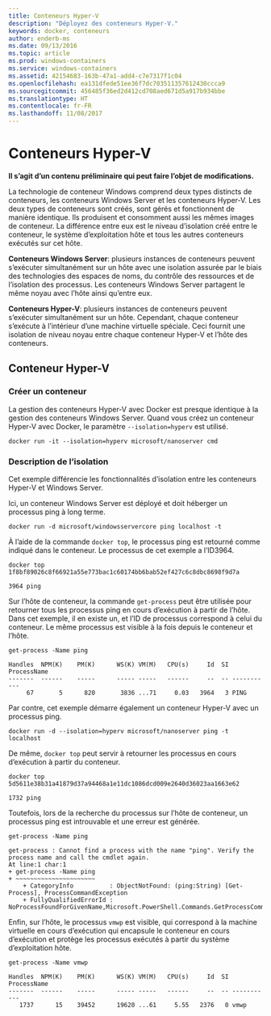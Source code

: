 ```yaml
---
title: Conteneurs Hyper-V
description: "Déployez des conteneurs Hyper-V."
keywords: docker, conteneurs
author: enderb-ms
ms.date: 09/13/2016
ms.topic: article
ms.prod: windows-containers
ms.service: windows-containers
ms.assetid: 42154683-163b-47a1-add4-c7e7317f1c04
ms.openlocfilehash: ea131dfede51ee36f7dc703511357612430ccca9
ms.sourcegitcommit: 456485f36ed2d412cd708aed671d5a917b934bbe
ms.translationtype: HT
ms.contentlocale: fr-FR
ms.lasthandoff: 11/08/2017
---
```

# <a name="hyper-v-containers"></a>Conteneurs Hyper-V

**Il s’agit d’un contenu préliminaire qui peut faire l’objet de modifications.** 

La technologie de conteneur Windows comprend deux types distincts de conteneurs, les conteneurs Windows Server et les conteneurs Hyper-V. Les deux types de conteneurs sont créés, sont gérés et fonctionnent de manière identique. Ils produisent et consomment aussi les mêmes images de conteneur. La différence entre eux est le niveau d’isolation créé entre le conteneur, le système d’exploitation hôte et tous les autres conteneurs exécutés sur cet hôte.

**Conteneurs Windows Server**: plusieurs instances de conteneurs peuvent s’exécuter simultanément sur un hôte avec une isolation assurée par le biais des technologies des espaces de noms, du contrôle des ressources et de l’isolation des processus.  Les conteneurs Windows Server partagent le même noyau avec l’hôte ainsi qu’entre eux.

**Conteneurs Hyper-V**: plusieurs instances de conteneurs peuvent s’exécuter simultanément sur un hôte. Cependant, chaque conteneur s’exécute à l’intérieur d’une machine virtuelle spéciale. Ceci fournit une isolation de niveau noyau entre chaque conteneur Hyper-V et l’hôte des conteneurs.

## <a name="hyper-v-container"></a>Conteneur Hyper-V

### <a name="create-container"></a>Créer un conteneur

La gestion des conteneurs Hyper-V avec Docker est presque identique à la gestion des conteneurs Windows Server. Quand vous créez un conteneur Hyper-V avec Docker, le paramètre `--isolation=hyperv` est utilisé.

```
docker run -it --isolation=hyperv microsoft/nanoserver cmd
```

### <a name="isolation-explanation"></a>Description de l’isolation

Cet exemple différencie les fonctionnalités d’isolation entre les conteneurs Hyper-V et Windows Server. 

Ici, un conteneur Windows Server est déployé et doit héberger un processus ping à long terme.

```
docker run -d microsoft/windowsservercore ping localhost -t
```

À l’aide de la commande `docker top`, le processus ping est retourné comme indiqué dans le conteneur. Le processus de cet exemple a l’ID3964.

```
docker top 1f8bf89026c8f66921a55e773bac1c60174bb6bab52ef427c6c8dbc8698f9d7a

3964 ping
```

Sur l’hôte de conteneur, la commande `get-process` peut être utilisée pour retourner tous les processus ping en cours d’exécution à partir de l’hôte. Dans cet exemple, il en existe un, et l’ID de processus correspond à celui du conteneur. Le même processus est visible à la fois depuis le conteneur et l’hôte.

```
get-process -Name ping

Handles  NPM(K)    PM(K)      WS(K) VM(M)   CPU(s)     Id  SI ProcessName
-------  ------    -----      ----- -----   ------     --  -- -----------
     67       5      820       3836 ...71     0.03   3964   3 PING
```

Par contre, cet exemple démarre également un conteneur Hyper-V avec un processus ping. 

```
docker run -d --isolation=hyperv microsoft/nanoserver ping -t localhost
```

De même, `docker top` peut servir à retourner les processus en cours d’exécution à partir du conteneur.

```
docker top 5d5611e38b31a41879d37a94468a1e11dc1086dcd009e2640d36023aa1663e62

1732 ping
```

Toutefois, lors de la recherche du processus sur l’hôte de conteneur, un processus ping est introuvable et une erreur est générée.

```
get-process -Name ping

get-process : Cannot find a process with the name "ping". Verify the process name and call the cmdlet again.
At line:1 char:1
+ get-process -Name ping
+ ~~~~~~~~~~~~~~~~~~~~~~
    + CategoryInfo          : ObjectNotFound: (ping:String) [Get-Process], ProcessCommandException
    + FullyQualifiedErrorId : NoProcessFoundForGivenName,Microsoft.PowerShell.Commands.GetProcessCommand
```

Enfin, sur l’hôte, le processus `vmwp` est visible, qui correspond à la machine virtuelle en cours d’exécution qui encapsule le conteneur en cours d’exécution et protège les processus exécutés à partir du système d’exploitation hôte.

```
get-process -Name vmwp

Handles  NPM(K)    PM(K)      WS(K) VM(M)   CPU(s)     Id  SI ProcessName
-------  ------    -----      ----- -----   ------     --  -- -----------
   1737      15    39452      19620 ...61     5.55   2376   0 vmwp
```
